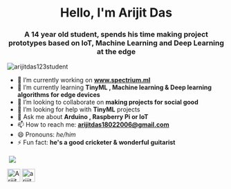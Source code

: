 
<h1 align="center">Hello, I'm Arijit Das</h1>
<h3 align="center">A 14 year old student, spends his time making project prototypes based on IoT, Machine Learning and Deep Learning at the edge</h3>
<p align="left"> <img src="https://komarev.com/ghpvc/?username=arijitdas123student" alt="arijitdas123student" /> </p>

- 🔭 I’m currently working on **www.spectrium.ml**
- 🌱 I’m currently learning **TinyML , Machine learning & Deep learning algorithms for edge devices**
- 👯 I’m looking to collaborate on **making projects for social good**
- 🤔 I’m looking for help with **TinyML** projects 
- 💬 Ask me about **Arduino , Raspberry Pi or IoT** 
- 📫 How to reach me: **arijitdas18022006@gmail.com**
- 😄 Pronouns: *he/him*
- ⚡ Fun fact: **he's a good cricketer & wonderful guitarist**
<p>&nbsp;<img align="center" src="https://github-readme-stats.vercel.app/api?username=arijitdas123student&show_icons=true%22%20alt=%22arijitdas123student" /></p>

<p align="center">

<a href="https://twitter.com/Arijit_Student" target="blank"><img align="center" src="https://cdn.jsdelivr.net/npm/simple-icons@3.0.1/icons/twitter.svg" alt="Arijit_Student" height="30" width="30" /></a>
<a href="https://www.hackster.io/arijit_das_student" target="blank"><img align="center" src="https://res-1.cloudinary.com/crunchbase-production/image/upload/c_lpad,f_auto,q_auto:eco/v1503551685/una2tszjsh3dicb1vdeh.png" alt="arijit_das_student" height="30" width="30" /></a>
</p>
